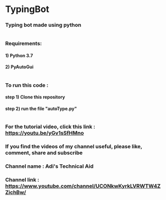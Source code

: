 # TypingBot
### Typing bot made using python
#
### Requirements:
#### 1) Python 3.7
#### 2) PyAutoGui
#
### To run this code : 
#### step 1) Clone this repository
#### step 2) run the file "autoType.py"
#
### For the tutorial video, click this link : https://youtu.be/yGv1sSfHMno
### If you find the videos of my channel useful, please like, comment, share and subscribe
### Channel name : Adi's Technical Aid
### Channel link : https://www.youtube.com/channel/UCONkwKyrkLVRWTW4ZZichBw/
